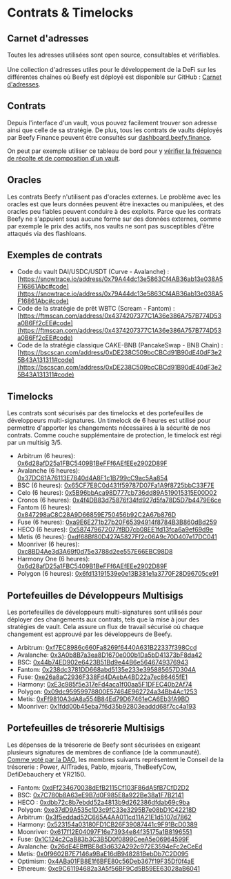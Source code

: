 # Contrats & Timelocks

## Carnet d'adresses

Toutes les adresses utilisées sont open source, consultables et vérifiables.\
\
Une collection d'adresses utiles pour le développement de la DeFi sur les différentes chaînes où Beefy est déployé est disponible sur GitHub : [Carnet d'adresses](https://github.com/beefyfinance/beefy-api/tree/master/packages/address-book).

## Contrats

Depuis l'interface d'un vault, vous pouvez facilement trouver son adresse ainsi que celle de sa stratégie. De plus, tous les contrats de vaults déployés par Beefy Finance peuvent être consultés sur [dashboard.beefy.finance](https://dashboard.beefy.finance).&#x20;

On peut par exemple utiliser ce tableau de bord pour y [vérifier la fréquence de récolte et de composition d'un vault](../faq/how-to-guides/how-to-check-harvesting-compounding-rate.md).

## Oracles

Les contrats Beefy n'utilisent pas d'oracles externes. Le problème avec les oracles est que leurs données peuvent être inexactes ou manipulées, et des oracles peu fiables peuvent conduire à des exploits. Parce que les contrats Beefy ne s'appuient sous aucune forme sur des données externes, comme par exemple le prix des actifs, nos vaults ne sont pas susceptibles d'être attaqués via des flashloans.

## Exemples de contrats

* Code du vault DAI/USDC/USDT (Curve - Avalanche) : [https://snowtrace.io/address/0x79A44dc13e5863Cf4AB36ab13e038A5F16861Abc#code](https://snowtrace.io/address/0x79A44dc13e5863Cf4AB36ab13e038A5F16861Abc#code)
* Code de la stratégie de prêt WBTC (Scream - Fantom) : [https://ftmscan.com/address/0x4374207377C1A36e386A757B774D53a0B6Ff2cEE#code](https://ftmscan.com/address/0x4374207377C1A36e386A757B774D53a0B6Ff2cEE#code)
* Code de la stratégie classique CAKE-BNB (PancakeSwap - BNB Chain) : [https://bscscan.com/address/0xDE238C509bcCBCd91B90dE40dF3e25B43A131311#code](https://bscscan.com/address/0xDE238C509bcCBCd91B90dE40dF3e25B43A131311#code)

## Timelocks

Les contrats sont sécurisés par des timelocks et des portefeuilles de développeurs multi-signatures. Un timelock de 6 heures est utilisé pour permettre d'apporter les changements nécessaires à la sécurité de nos contrats. Comme couche supplémentaire de protection, le timelock est régi par un multisig 3/5.

* Arbitrum (6 heures): [0x6d28afD25a1FBC5409B1BeFFf6AEfEEe2902D89F](https://arbiscan.io/address/0x6d28afD25a1FBC5409B1BeFFf6AEfEEe2902D89F)
* Avalanche (6 heures): [0x37DC61A76113E7840d4A8F1c1B799cC9ac5Aa854](https://snowtrace.io/address/0x37DC61A76113E7840d4A8F1c1B799cC9ac5Aa854)
* BSC (6 heures): [0x65CF7E8C0d431f59787D07Fa1A9f8725bbC33F7E](https://bscscan.com/address/0x65cf7e8c0d431f59787d07fa1a9f8725bbc33f7e)
* Celo (6 heures): [0x5B96bbAca98D777cb736dd89A519015315E00D02](https://explorer.celo.org/address/0x5B96bbAca98D777cb736dd89A519015315E00D02/transactions)
* Cronos (6 heures): [0x4f4DB83d75876f34fd927d5fa78D5D7b4479E6ce](https://cronoscan.com/address/0x4f4DB83d75876f34fd927d5fa78D5D7b4479E6ce)
* Fantom (6 heures): [0x847298aC8C28A9D66859E750456b92C2A67b876D](https://ftmscan.com/address/0x847298aC8C28A9D66859E750456b92C2A67b876D)
* Fuse (6 heures): [0xa9E6E271b27b20F65394914f8784B3B860dBd259](https://explorer.fuse.io/address/0xa9E6E271b27b20F65394914f8784B3B860dBd259/transactions)
* HECO (6 heures): [0x587479672077fBD7cb08EE1fd13fca6a9ef69d9e](https://hecoinfo.com/address/0x587479672077fBD7cb08EE1fd13fca6a9ef69d9e)
* Metis (6 heures): [0xdf68Bf80D427A5827Ff2c06A9c70D407e17DC041](https://andromeda-explorer.metis.io/address/0xdf68Bf80D427A5827Ff2c06A9c70D407e17DC041/transactions)
* Moonriver (6 heures): [0xc8BD4Ae3d3A69f0d75e3788d2ee557E66EBC98D8](https://moonriver.moonscan.io/address/0xc8BD4Ae3d3A69f0d75e3788d2ee557E66EBC98D8)
* Harmony One (6 heures): [0x6d28afD25a1FBC5409B1BeFFf6AEfEEe2902D89F](https://explorer.harmony.one/address/0x6d28afd25a1fbc5409b1befff6aefeee2902d89f)
* Polygon (6 heures): [0x6fd13191539e0e13B381e1a3770F28D96705ce91](https://polygonscan.com/address/0x6fd13191539e0e13b381e1a3770f28d96705ce91)

## Portefeuilles de Développeurs Multisigs

Les portefeuilles de développeurs multi-signatures sont utilisés pour déployer des changements aux contrats, tels que la mise à jour des stratégies de vault. Cela assure un flux de travail sécurisé où chaque changement est approuvé par les développeurs de Beefy.

* Arbitrum: [0xf7EC8986c660Fa8269f6440A631B22337f398Ccd](https://gnosis-safe.io/app/arb1:0xf7EC8986c660Fa8269f6440A631B22337f398Ccd/)
* Avalanche: [0x3A0b8B7a3ea8D1670e000b1Da5bD41373bF8da42](https://gnosis-safe.io/app/avax:0x3A0b8B7a3ea8D1670e000b1Da5bD41373bF8da42/balances)
* BSC: [0x44b74ED902e6423B51Bd9e44B6e5646749376943](https://gnosis-safe.io/app/bnb:0x44b74ED902e6423B51Bd9e44B6e5646749376943/)
* Fantom: [0x238dc3781DD668abd5135e233e395885657D304A](https://safe.fantom.network/#/safes/0x238dc3781DD668abd5135e233e395885657D304A/)
* Fuse: [0xe26a8aC2936F338Fd4DAebA4BD22a7ec86465fE1](https://gnosis-safe.fuse.io/fuse:0xe26a8aC2936F338Fd4DAebA4BD22a7ec86465fE1/)
* Harmony: [0xE3c985f5e317eFd4aca1f00aa5F1DFEC40b2Af74](https://multisig.harmony.one/#/safes/0xE3c985f5e317eFd4aca1f00aa5F1DFEC40b2Af74/)
* Polygon: [0x09dc95959978800E57464E962724a34Bb4Ac1253](https://gnosis-safe.io/app/matic:0x09dc95959978800E57464E962724a34Bb4Ac1253/)
* Metis: [0xFf9810A3dA8a554B84Ed79D67461eCA6Eb3fA9BD](https://metissafe.tech/metis-andromeda:0xFf9810A3dA8a554B84Ed79D67461eCA6Eb3fA9BD/)
* Moonriver: [0x1fdd00b45eba7f6d35b92803eaddd68f7cc4a193](https://multisig.moonbeam.network/mriver:0x1fdd00b45eba7f6d35b92803eaddd68f7cc4a193/)

## Portefeuilles de trésorerie Multisigs

Les dépenses de la trésorerie de Beefy sont sécurisées en exigeant plusieurs signatures de membres de confiance (de la communauté). [Comme voté par la DAO](https://vote-archive.beefy.finance/#/beefy/proposal/QmR5mzwjs46b3YRYWtc12CqqxF6r7VfpPd6ZfiRXnR69go), les membres suivants représentent le Conseil de la trésorerie : Power, AllTrades, Pablo, mjoaris, TheBeefyCow, DefiDebauchery et YR2150.

* Fantom: [0xdFf234670038dEfB2115Cf103F86dA5fB7CfD2D2](https://safe.fantom.network/#/safes/0xdFf234670038dEfB2115Cf103F86dA5fB7CfD2D2/balances)[  ](https://safe.fantom.network/#/safes/0xdFf234670038dEfB2115Cf103F86dA5fB7CfD2D2/balances)
* BSC: [0x7C780b8A63eE9B7d0F985E8a922Be38a1F7B2141](https://gnosis-safe.io/app/bnb:0x7C780b8A63eE9B7d0F985E8a922Be38a1F7B2141/balances)
* HECO : [0xdbb72c8b7ebdd52a4813b9d262386dfdab69c9ba](https://www.xdao.app/128/dao/0xdbB72c8B7eBdD52A4813B9D262386dfDAB69c9bA)
* Polygon: [0xe37dD9A535c1D3c9fC33e3295B7e08bD1C42218D](https://gnosis-safe.io/app/matic:0xe37dD9A535c1D3c9fC33e3295B7e08bD1C42218D/balances)
* Arbitrum: [0x3f5eddad52C665A4AA011cd11A21E1d5107d7862](https://gnosis-safe.io/app/arb1:0x3f5eddad52C665A4AA011cd11A21E1d5107d7862/balances)
* Harmony: [0x523154a03180FD1CB26F39087441c9F91BcD0389](https://multisig.harmony.one/#/safes/0x523154a03180FD1CB26F39087441c9F91BcD0389/balances)
* Moonriver: [0x617f12E04097F16e73934e84f35175a1B8196551](https://multisig.moonbeam.network/mriver:0x617f12E04097F16e73934e84f35175a1B8196551/balances)
* Fuse: [0x1C124c2CaB83b3C3B5D0f0899CeeA5e06964599F](https://gnosis-safe.fuse.io/fuse:0x1C124c2CaB83b3C3B5D0f0899CeeA5e06964599F/balances)
* Avalanche: [0x26dE4EBffBE8d3d632A292c972E3594eFc2eCeEd](https://gnosis-safe.io/app/avax:0x26dE4EBffBE8d3d632A292c972E3594eFc2eCeEd/balances)
* Metis: [0x0f9602B7E7146a9BaE16dB948281BebDb7C2D095](https://metissafe.tech/metis-andromeda:0x0f9602B7E7146a9BaE16dB948281BebDb7C2D095/balances)
* Optimism: [0x4ABa01FB8E1f6BFE80c56Deb367f19F35Df0f4aE](https://gnosis-safe.io/app/oeth:0x4ABa01FB8E1f6BFE80c56Deb367f19F35Df0f4aE/home)
* Ethereum: [0xc9C61194682a3A5f56BF9Cd5B59EE63028aB6041](https://gnosis-safe.io/app/eth:0xc9C61194682a3A5f56BF9Cd5B59EE63028aB6041/home)
